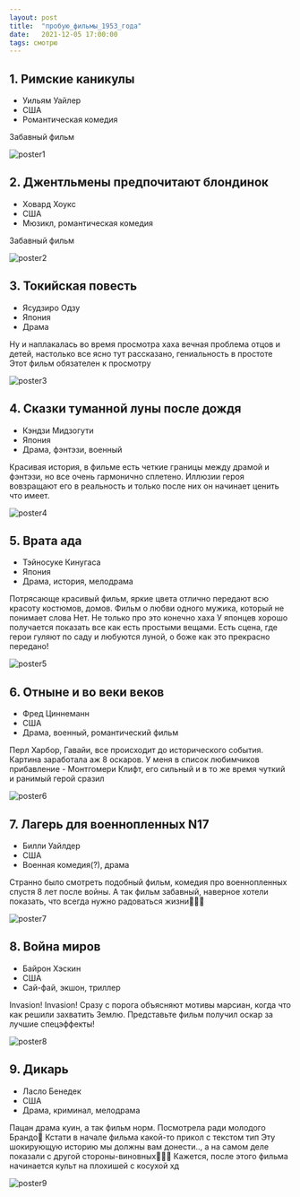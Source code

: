 ```yaml
---
layout: post
title:  "пробую_фильмы_1953_года"
date:   2021-12-05 17:00:00
tags: смотрю
---
```


## 1. Римские каникулы
- Уильям Уайлер
- США
- Романтическая комедия

Забавный фильм

![poster1](https://image.posterlounge.com/img/products/610000/600085/600085_poster_l.jpg)

## 2. Джентльмены предпочитают блондинок
- Ховард Хоукс
- США
- Мюзикл, романтическая комедия

Забавный фильм

![poster2](https://www.film.ru/sites/default/files/movies/posters/Gentlemen-Prefer-Blondes-6.jpg)

## 3. Токийская повесть
- Ясудзиро Одзу
- Япония
- Драма

Ну и наплакалась во время просмотра хаха вечная проблема отцов и детей, настолько все ясно тут рассказано, гениальность в простоте
Этот фильм обязателен к просмотру

![poster3](https://upload.wikimedia.org/wikipedia/commons/a/af/Tokyo_monogatari_poster_2.jpg)

## 4. Сказки туманной луны после дождя
- Кэндзи Мидзогути
- Япония
- Драма, фэнтэзи, военный

Красивая история, в фильме есть четкие границы между драмой и фэнтэзи, но все очень гармонично сплетено. Иллюзии героя вовзращают его в реальность и только после них он начинает ценить что имеет.

![poster4](https://avatars.mds.yandex.net/get-kinopoisk-image/1704946/4fb0cf19-e604-4b03-ac60-7fb10c7ba64d/960x960)

## 5. Врата ада
- Тэйносуке Кинугаса
- Япония
- Драма, история, мелодрама

Потрясающе красивый фильм, яркие цвета отлично передают всю красоту костюмов, домов. Фильм о любви одного мужика, который не понимает слова Нет.
Не только про это конечно хаха
У японцев хорошо получается показать все как есть простыми вещами.
Есть сцена, где герои гуляют по саду и любуются луной, о боже как это прекрасно передано!

![poster5](https://avatars.mds.yandex.net/get-kinopoisk-image/1900788/70d0cbd6-37d5-4d03-951b-dfa1e317ec5d/800x800)

## 6. Отныне и во веки веков
- Фред Циннеманн
- США
- Драма, военный, романтический фильм

Перл Харбор, Гавайи, все происходит до исторического события. Картина заработала аж 8 оскаров.
У меня в список любимчиков прибавление - Монтгомери Клифт, его сильный и в то же время чуткий и ранимый герой сразил

![poster6](https://www.film.ru/sites/default/files/movies/posters/From-Here-to-Eternity-1_0.jpg)

## 7. Лагерь для военнопленных N17
- Билли Уайлдер
- США
- Военная комедия(?), драма

Странно было смотреть подобный фильм, комедия про военнопленных спустя 8 лет после войны.
А так фильм забавный, наверное хотели показать, что всегда нужно радоваться жизни🤷🏻‍♀️

![poster7](https://www.film.ru/sites/default/files/movies/posters/Stalag-17-9.jpg)

## 8. Война миров
- Байрон Хэскин
- США
- Сай-фай, экшон, триллер

Invasion! Invasion! Сразу с порога объясняют мотивы марсиан, когда что как решили захватить Землю.
Представьте фильм получил оскар за лучшие спецэффекты!

![poster8](https://www.kino-teatr.ru/movie/posters/big/2/25542.jpg)

## 9. Дикарь
- Ласло Бенедек
- США
- Драма, криминал, мелодрама

Пацан драма куин, а так фильм норм. Посмотрела ради молодого Брандо🌝
Кстати в начале фильма какой-то прикол с текстом тип Эту шокирующую историю мы должны вам донести.., а на самом деле показали с другой стороны-виновных🤷🏻‍♀️ Кажется, после этого фильма начинается культ на плохишей с косухой хд

![poster9](https://avatars.mds.yandex.net/get-kinopoisk-image/1629390/5d2b5557-dde5-46c1-9482-0f8212905416/600x900)
